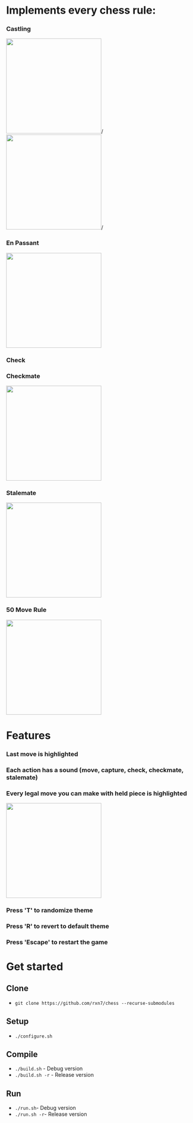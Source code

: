 # Implements every chess rule:
### Castling
<img src="https://github.com/user-attachments/assets/2efb9677-40e4-4998-9bf4-fcf7415cb258" width=256>/<img>
<img src="https://github.com/user-attachments/assets/4974d669-c4a3-46db-8474-150c00ca74eb" width=256>/<img>

### En Passant
<img src="https://github.com/user-attachments/assets/2ceda706-341b-4a50-973c-c6c7b97f421e" width=256></img>

### Check


### Checkmate
<img src="https://github.com/user-attachments/assets/15d60845-1531-43b1-ab35-5a53a6c2a0fe" width=256></img>

### Stalemate
<img src="https://github.com/user-attachments/assets/6893a902-e442-4188-b281-bf2492b413d2" width=256></img>

### 50 Move Rule
<img src="https://github.com/user-attachments/assets/b336ca5e-74cd-4431-94ad-3fcb9f4d07d4" width=256></img>

# Features
### Last move is highlighted
### Each action has a sound (move, capture, check, checkmate, stalemate)
### Every legal move you can make with held piece is highlighted
<img src="https://github.com/user-attachments/assets/0c589542-2935-43ba-acc6-25fab3d25f88" width=256></img>
### Press 'T' to randomize theme
### Press 'R' to revert to default theme
### Press 'Escape' to restart the game


# Get started
## Clone
- ```git clone https://github.com/rxn7/chess --recurse-submodules```

## Setup
- ```./configure.sh```

## Compile
- ```./build.sh``` - Debug version
- ```./build.sh -r``` - Release version

## Run
- ```./run.sh```- Debug version
- ```./run.sh -r```- Release version
